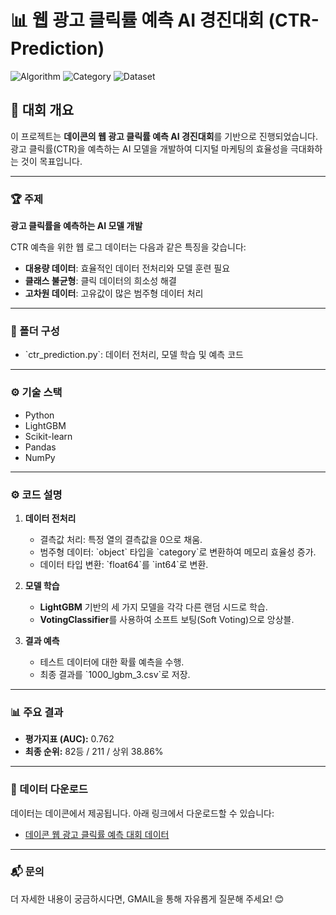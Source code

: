 # 📊 웹 광고 클릭률 예측 AI 경진대회 (CTR-Prediction)

![Algorithm](https://img.shields.io/badge/Algorithm-Machine%20Learning-blue)
![Category](https://img.shields.io/badge/Category-Timeseries%20Classification-green)
![Dataset](https://img.shields.io/badge/Dataset-Structured%20Data-orange)

## 🌟 대회 개요
이 프로젝트는 **데이콘의 웹 광고 클릭률 예측 AI 경진대회**를 기반으로 진행되었습니다.  
광고 클릭률(CTR)을 예측하는 AI 모델을 개발하여 디지털 마케팅의 효율성을 극대화하는 것이 목표입니다.

---

### 🏆 주제
**광고 클릭률을 예측하는 AI 모델 개발**

CTR 예측을 위한 웹 로그 데이터는 다음과 같은 특징을 갖습니다:
- **대용량 데이터**: 효율적인 데이터 전처리와 모델 훈련 필요
- **클래스 불균형**: 클릭 데이터의 희소성 해결
- **고차원 데이터**: 고유값이 많은 범주형 데이터 처리

---

### 📂 폴더 구성
- \`ctr_prediction.py\`: 데이터 전처리, 모델 학습 및 예측 코드
---

### ⚙️ 기술 스택
- Python
- LightGBM
- Scikit-learn
- Pandas
- NumPy

---

### ⚙️ 코드 설명
1. **데이터 전처리**
   - 결측값 처리: 특정 열의 결측값을 0으로 채움.
   - 범주형 데이터: \`object\` 타입을 \`category\`로 변환하여 메모리 효율성 증가.
   - 데이터 타입 변환: \`float64\`를 \`int64\`로 변환.

2. **모델 학습**
   - **LightGBM** 기반의 세 가지 모델을 각각 다른 랜덤 시드로 학습.
   - **VotingClassifier**를 사용하여 소프트 보팅(Soft Voting)으로 앙상블.

3. **결과 예측**
   - 테스트 데이터에 대한 확률 예측을 수행.
   - 최종 결과를 \`1000_lgbm_3.csv\`로 저장.

---

### 📊 주요 결과
- **평가지표 (AUC):** 0.762
- **최종 순위:** 82등 / 211 / 상위 38.86%

---

### 📑 데이터 다운로드
데이터는 데이콘에서 제공됩니다. 아래 링크에서 다운로드할 수 있습니다:
- [데이콘 웹 광고 클릭률 예측 대회 데이터](https://dacon.io/competitions/official/236258/data)


---

### 📬 문의
더 자세한 내용이 궁금하시다면, GMAIL을 통해 자유롭게 질문해 주세요! 😊
